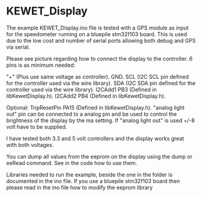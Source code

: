 # KEWET_Display

The example KEWET_Display.ino file is tested with a GPS module as input for the speedometer running on a bluepile stm32f103 board. 
This is used due to the low cost and number of serial ports allowing both debug and GPS via serial.

Please see picture regarding how to connect the display to the controller.
6 pins is as minimum needed:

 "+" (Plus use same voltage as controller).
 GND.
 SCL (I2C SCL pin defined for the controller used via the wire library).
 SDA (I2C SDA pin defined for the controller used via the wire library).
 I2CAdd1 PB3 (Defined in libKewetDisplay.h).
 I2CAdd2 PB4 (Defined in libKewetDisplay.h).


Optional:
 TripResetPin PA15 (Defined in libKewetDisplay.h).
 "analog light out" pin can be connected to a analog pin and be used to control the brightness of the display by the ma setting. 
 If "analog light out" is used +/-8 volt have to be supplied.

I have tested both 3.3 and 5 volt controllers and the display works great with both voltages.

You can dump all values from the eeprom on the display using the dump or eeRead command. See in the code how to use them.

Libraries needed to run the example, beside the one in the folder is documented in the ino file. 
If you use a bluepile stm32f103 board then please read in the ino file how to modify the eeprom library 
 
